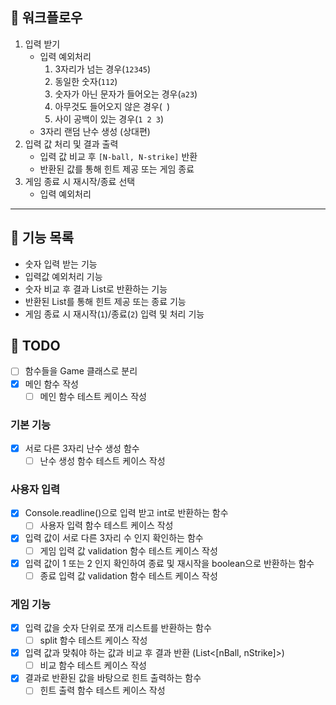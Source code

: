 ## 🌼 워크플로우

1. 입력 받기
    - 입력 예외처리
        1. 3자리가 넘는 경우(`12345`)
        2. 동일한 숫자(`112`)
        3. 숫자가 아닌 문자가 들어오는 경우(`a23`)
        4. 아무것도 들어오지 않은 경우(` `)
        5. 사이 공백이 있는 경우(`1 2 3`)
    - 3자리 랜덤 난수 생성 (상대편)
2. 입력 값 처리 및 결과 출력
    - 입력 값 비교 후 `[N-ball, N-strike]` 반환
    - 반환된 값를 통해 힌트 제공 또는 게임 종료
3. 게임 종료 시 재시작/종료 선택
    - 입력 예외처리

---

## 🚀 기능 목록

- 숫자 입력 받는 기능
- 입력값 예외처리 기능
- 숫자 비교 후 결과 List로 반환하는 기능
- 반환된 List를 통해 힌트 제공 또는 종료 기능
- 게임 종료 시 재시작(`1`)/종료(`2`) 입력 및 처리 기능

## 📝 TODO
- [ ] 함수들을 Game 클래스로 분리
- [x] 메인 함수 작성
    - [ ] 메인 함수 테스트 케이스 작성

### 기본 기능

- [x] 서로 다른 3자리 난수 생성 함수
    - [ ] 난수 생성 함수 테스트 케이스 작성

### 사용자 입력

- [x] Console.readline()으로 입력 받고 int로 반환하는 함수
    - [ ] 사용자 입력 함수 테스트 케이스 작성
- [x] 입력 값이 서로 다른 3자리 수 인지 확인하는 함수
    - [ ] 게임 입력 값 validation 함수 테스트 케이스 작성
- [x] 입력 값이 1 또는 2 인지 확인하여 종료 및 재시작을 boolean으로 반환하는 함수
    - [ ] 종료 입력 값 validation 함수 테스트 케이스 작성

### 게임 기능

- [x] 입력 값을 숫자 단위로 쪼개 리스트를 반환하는 함수
    - [ ] split 함수 테스트 케이스 작성
- [x] 입력 값과 맞춰야 하는 값과 비교 후 결과 반환 (List<[nBall, nStrike]>)
    - [ ] 비교 함수 테스트 케이스 작성
- [x] 결과로 반환된 값을 바탕으로 힌트 출력하는 함수
    - [ ] 힌트 출력 함수 테스트 케이스 작성